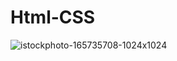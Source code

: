 # Html-CSS
![istockphoto-165735708-1024x1024](https://user-images.githubusercontent.com/68950550/91289783-cc60e400-e760-11ea-8385-5a70ecff7378.jpg)
